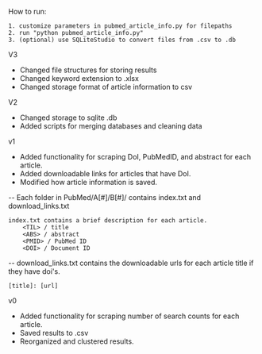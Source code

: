 How to run:

	1. customize parameters in pubmed_article_info.py for filepaths
	2. run "python pubmed_article_info.py"
	3. (optional) use SQLiteStudio to convert files from .csv to .db
  
V3

- Changed file structures for storing results
- Changed keyword extension to .xlsx
- Changed storage format of article information to csv

V2

- Changed storage to sqlite .db
- Added scripts for merging databases and cleaning data

v1

- Added functionality for scraping DoI, PubMedID, and abstract for each article.
- Added downloadable links for articles that have DoI.
- Modified how article information is saved. 

-- Each folder in PubMed/A[#]/B[#]/ contains index.txt and download_links.txt

	index.txt contains a brief description for each article.
		<TIL> / title
		<ABS> / abstract
		<PMID> / PubMed ID
		<DOI> / Document ID
	  
-- download_links.txt contains the downloadable urls for each article title if they have doi's.
      	
	[title]: [url]

v0

- Added functionality for scraping number of search counts for each article.
- Saved results to .csv
- Reorganized and clustered results.
